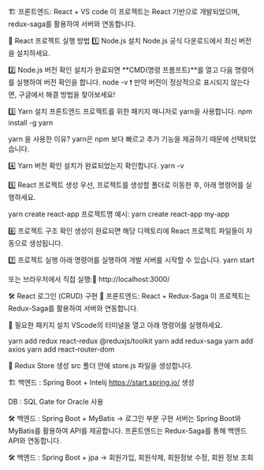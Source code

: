 🏗️ 프론트엔드: React + VS code
이 프로젝트는 React 기반으로 개발되었으며, redux-saga를 활용하여 서버와 연동합니다.

📌 React 프로젝트 실행 방법
1️⃣ Node.js 설치
Node.js 공식 다운로드에서 최신 버전을 설치하세요.

2️⃣ Node.js 버전 확인
설치가 완료되면 **CMD(명령 프롬프트)**를 열고 다음 명령어를 실행하여 버전 확인을 합니다.
node -v
❗ 만약 버전이 정상적으로 표시되지 않는다면, 구글에서 해결 방법을 찾아보세요!

3️⃣ Yarn 설치
프론트엔드 프로젝트를 위한 패키지 매니저로 yarn을 사용합니다.
npm install -g yarn

  yarn 을 사용한 이유? 
   yarn은 npm 보다 빠르고 추가 기능을 제공하기 때문에 선택되었습니다.
 
4️⃣ Yarn 버전 확인
설치가 완료되었는지 확인합니다.
yarn -v

5️⃣ React 프로젝트 생성
우선, 프로젝트를 생성할 폴더로 이동한 후, 아래 명령어를 실행하세요.

yarn create react-app 프로젝트명
예시: yarn create react-app my-app

6️⃣ 프로젝트 구조 확인
생성이 완료되면 해당 디렉토리에 React 프로젝트 파일들이 자동으로 생성됩니다.

7️⃣ 프로젝트 실행
아래 명령어를 실행하여 개발 서버를 시작할 수 있습니다.
yarn start

또는 브라우저에서 직접 실행:🔗 http://localhost:3000/

🛠️ React 로그인 (CRUD) 구현
🎯 프론트엔드: React + Redux-Saga
이 프로젝트는 Redux-Saga를 활용하여 서버와 연동합니다.

📌 필요한 패키지 설치
VScode의 터미널을 열고 아래 명령어를 실행하세요.

yarn add redux react-redux @reduxjs/toolkit
yarn add redux-saga
yarn add axios
yarn add react-router-dom

📌 Redux Store 생성
src 폴더 안에 store.js 파일을 생성합니다.

🏗️ 백엔드 : Spring Boot + Intelij
https://start.spring.io/ 생성

DB : SQL Gate for Oracle 사용

🛠️ 백엔드 : Spring Boot + MyBatis -> 로그인 부분 구현
서버는 Spring Boot와 MyBatis를 활용하여 API를 제공합니다.
프론트엔드는 Redux-Saga를 통해 백엔드 API와 연동합니다.

🛠️ 백엔드 : Spring Boot + jpa -> 회원가입, 회원삭제, 회원정보 수정, 회원 정보 조회


